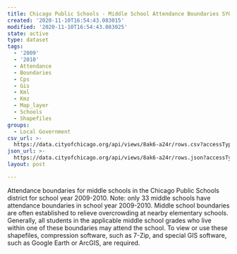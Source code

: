 ```yaml
---
title: Chicago Public Schools - Middle School Attendance Boundaries SY0910
created: '2020-11-10T16:54:43.083015'
modified: '2020-11-10T16:54:43.083025'
state: active
type: dataset
tags:
  - '2009'
  - '2010'
  - Attendance
  - Boundaries
  - Cps
  - Gis
  - Kml
  - Kmz
  - Map_layer
  - Schools
  - Shapefiles
groups:
  - Local Government
csv_url: >-
  https://data.cityofchicago.org/api/views/8ak6-a24r/rows.csv?accessType=DOWNLOAD
json_url: >-
  https://data.cityofchicago.org/api/views/8ak6-a24r/rows.json?accessType=DOWNLOAD
layout: post

---
```

Attendance boundaries for middle schools in the Chicago Public Schools district for school year 2009-2010. Note: only 33 middle schools have attendance boundaries in school year 2009-2010. Middle school boundaries are often established to relieve overcrowding at nearby elementary schools. Generally, all students in the applicable middle school grades who live within one of these boundaries may attend the school. To view or use these shapefiles, compression software, such as 7-Zip, and special GIS software, such as Google Earth or ArcGIS, are required.
